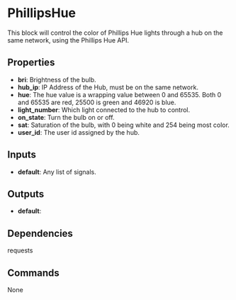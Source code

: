 PhillipsHue
===========
This block will control the color of Phillips Hue lights through a hub on the same network, using the Phillips Hue API.

Properties
----------
- **bri**: Brightness of the bulb.
- **hub_ip**: IP Address of the Hub, must be on the same network.
- **hue**: The hue value is a wrapping value between 0 and 65535. Both 0 and 65535 are red, 25500 is green and 46920 is blue.
- **light_number**: Which light connected to the hub to control.
- **on_state**: Turn the bulb on or off.
- **sat**: Saturation of the bulb, with 0 being white and 254 being most color.
- **user_id**: The user id assigned by the hub.

Inputs
------
- **default**: Any list of signals.

Outputs
-------
- **default**: 

Dependencies
------------
requests

Commands
--------
None

